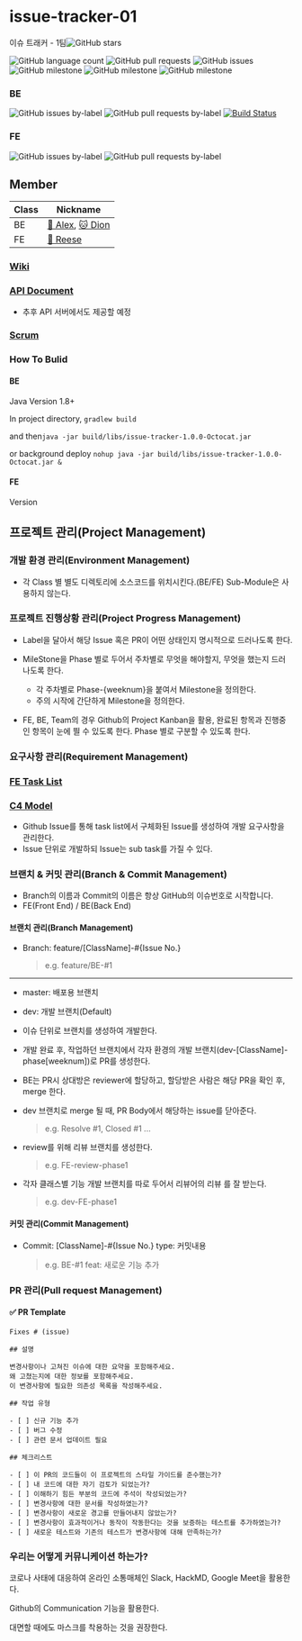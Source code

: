 # issue-tracker-01

이슈 트래커 - 1팀![GitHub stars](https://img.shields.io/github/stars/codesquad-member-2020/issue-tracker-01?style=social)

![GitHub language count](https://img.shields.io/github/languages/count/codesquad-member-2020/issue-tracker-01) ![GitHub pull requests](https://img.shields.io/github/issues-pr/codesquad-member-2020/issue-tracker-01?color=green) ![GitHub issues](https://img.shields.io/github/issues/codesquad-member-2020/issue-tracker-01) ![GitHub milestone](https://img.shields.io/github/milestones/progress-percent/codesquad-member-2020/issue-tracker-01/1) ![GitHub milestone](https://img.shields.io/github/milestones/progress-percent/codesquad-member-2020/issue-tracker-01/2) ![GitHub milestone](https://img.shields.io/github/milestones/progress-percent/codesquad-member-2020/issue-tracker-01/3)

### BE

![GitHub issues by-label](https://img.shields.io/github/issues/codesquad-member-2020/issue-tracker-01/%F0%9F%9A%8C%20BE) ![GitHub pull requests by-label](https://img.shields.io/github/issues-pr/codesquad-member-2020/issue-tracker-01/%F0%9F%9A%8C%20BE?color=green) [![Build Status](http://dion.iptime.org:8080/buildStatus/icon?job=Issue-Tracker-01-BE)](http://dion.iptime.org:8080/job/Issue-Tracker-01-BE/)

### FE

![GitHub issues by-label](https://img.shields.io/github/issues/codesquad-member-2020/issue-tracker-01/%F0%9F%A6%84%20FE) ![GitHub pull requests by-label](https://img.shields.io/github/issues-pr/codesquad-member-2020/issue-tracker-01/%F0%9F%A6%84%20FE?color=green) 


## Member

| Class | Nickname                       |
| ----- | ------------------------------ |
| BE    | [🚌 Alex][alex], [🐱 Dion][dion] |
| FE    | [🦄 Reese][reese]               |

### [Wiki](https://github.com/codesquad-member-2020/issue-tracker-01/wiki)

### [API Document](https://github.com/codesquad-member-2020/issue-tracker-01/wiki/API-Document)

- 추후 API 서버에서도 제공할 예정

### [Scrum](https://github.com/codesquad-member-2020/issue-tracker-01/wiki/Scrum)

### How To Bulid

#### BE

Java Version 1.8+

In project directory, `gradlew build`

and then`java -jar build/libs/issue-tracker-1.0.0-Octocat.jar`

or background deploy `nohup java -jar build/libs/issue-tracker-1.0.0-Octocat.jar &`

#### FE

Version

## 프로젝트 관리(Project Management)

### 개발 환경 관리(Environment Management)

- 각 Class 별 별도 디렉토리에 소스코드를 위치시킨다.(BE/FE) Sub-Module은 사용하지 않는다.

### 프로젝트 진행상황 관리(Project Progress Management)

- Label을 달아서 해당 Issue 혹은 PR이 어떤 상태인지 명시적으로 드러나도록 한다.

- MileStone을 Phase 별로 두어서 주차별로 무엇을 해야할지, 무엇을 했는지 드러나도록 한다.

  - 각 주차별로 Phase-{weeknum}을 붙여서 Milestone을 정의한다.
  - 주의 시작에 간단하게 Milestone을 정의한다.

- FE, BE, Team의 경우 Github의 Project Kanban을 활용, 완료된 항목과 진행중인 항목이 눈에 띌 수 있도록 한다.
  Phase 별로 구분할 수 있도록 한다.

### 요구사항 관리(Requirement Management)

### [FE Task List](https://docs.google.com/spreadsheets/d/1U-_ApHx159JGWFy9P9KViVSK9zQEAFZmE7JAQ2qmW0c/edit?usp=sharing)

### [C4 Model](https://github.com/codesquad-member-2020/issue-tracker-01/issues/16)

- Github Issue를 통해 task list에서 구체화된 Issue를 생성하여 개발 요구사항을 관리한다.
- Issue 단위로 개발하되 Issue는 sub task를 가질 수 있다.

### 브랜치 & 커밋 관리(Branch & Commit Management)

- Branch의 이름과 Commit의 이름은 항상 GitHub의 이슈번호로 시작합니다.
- FE(Front End) / BE(Back End)

#### 브랜치 관리(Branch Management)

- Branch: feature/[ClassName]-#{Issue No.}

  > e.g. feature/BE-#1

---

- master: 배포용 브랜치

- dev: 개발 브랜치(Default)

- 이슈 단위로 브랜치를 생성하여 개발한다.

- 개발 완료 후, 작업하던 브랜치에서 각자 환경의 개발 브랜치(dev-[ClassName]-phase[weeknum])로 PR를 생성한다.

- BE는 PR시 상대방은 reviewer에 할당하고, 할당받은 사람은 해당 PR을 확인 후, merge 한다.

- dev 브랜치로 merge 될 때, PR Body에서 해당하는 issue를 닫아준다.

  > e.g. Resolve #1, Closed #1 ...

- review를 위해 리뷰 브랜치를 생성한다.

  > e.g. FE-review-phase1

- 각자 클래스별 기능 개발 브랜치를 따로 두어서 리뷰어의 리뷰 를 잘 받는다.

  > e.g. dev-FE-phase1

#### 커밋 관리(Commit Management)

- Commit: [ClassName]-#{Issue No.} type: 커밋내용

  > e.g. BE-#1 feat: 새로운 기능 추가

### PR 관리(Pull request Management)

#### ✅ PR Template

```
Fixes # (issue)

## 설명

변경사항이나 고쳐진 이슈에 대한 요약을 포함해주세요.
왜 고쳤는지에 대한 정보를 포함해주세요.
이 변경사항에 필요한 의존성 목록을 작성해주세요.

## 작업 유형

- [ ] 신규 기능 추가
- [ ] 버그 수정
- [ ] 관련 문서 업데이트 필요

## 체크리스트

- [ ] 이 PR의 코드들이 이 프로젝트의 스타일 가이드를 준수했는가?
- [ ] 내 코드에 대한 자기 검토가 되었는가?
- [ ] 이해하기 힘든 부분의 코드에 주석이 작성되었는가?
- [ ] 변경사항에 대한 문서를 작성하였는가?
- [ ] 변경사항이 새로운 경고를 만들어내지 않았는가?
- [ ] 변경사항이 효과적이거나 동작이 작동한다는 것을 보증하는 테스트를 추가하였는가?
- [ ] 새로운 테스트와 기존의 테스트가 변경사항에 대해 만족하는가?
```

### 우리는 어떻게 커뮤니케이션 하는가?

코로나 사태에 대응하여 온라인 소통매체인 Slack, HackMD, Google Meet을 활용한다.

Github의 Communication 기능을 활용한다.

대면할 때에도 마스크를 착용하는 것을 권장한다.

[alex]: https://github.com/haveagood
[reese]: https://github.com/reesekimm
[dion]: https://github.com/ksundong

